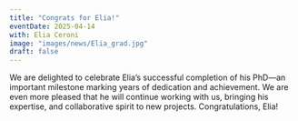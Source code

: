 ```yaml
---
title: "Congrats for Elia!"
eventDate: 2025-04-14
with: Elia Ceroni 
image: "images/news/Elia_grad.jpg"
draft: false
---
```

We are delighted to celebrate Elia’s successful completion of his PhD—an important milestone marking years of dedication and achievement. We are even more pleased that he will continue working with us, bringing his expertise, and collaborative spirit to new projects. Congratulations, Elia! 
